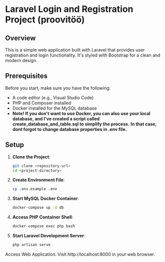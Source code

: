 # Laravel Login and Registration Project (proovitöö)

## Overview

This is a simple web application built with Laravel that provides user registration and login functionality. It's styled with Bootstrap for a clean and modern design.

## Prerequisites

Before you start, make sure you have the following:

- A code editor (e.g., Visual Studio Code)
- PHP and Composer installed
- Docker installed for the MySQL database
- **Note! If you don't want to use Docker, you can also use your local database, and I've created a script called create_database_and_table.sql to simplify the process.**
  **In that case, dont forgot to change database properties in .env file.**

## Setup

1. **Clone the Project**:

   ```bash
   git clone <repository-url>
   cd <project-directory>
2. **Create Environment File**:

    ```bash
    cp .env.example .env

3. **Start MySQL Docker Container**:
    ```bash
   docker-compose up -d db
   
4. **Access PHP Container Shell**:
    ```bash
    docker-compose exec php bash

5. **Start Laravel Development Server**:
    ```bash
    php artisan serve
Access Web Application: Visit http://localhost:8000 in your web browser.
